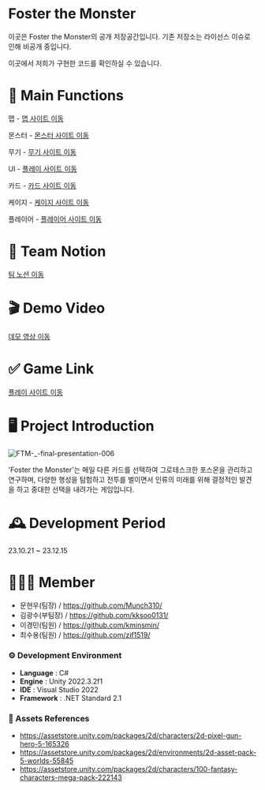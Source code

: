 # Foster the Monster
이곳은 Foster the Monster의 공개 저장공간입니다.
기존 저장소는 라이선스 이슈로 인해 비공개 중입니다.

이곳에서 저희가 구현한 코드를 확인하실 수 있습니다.

# 📌 Main Functions

맵 - <a href="https://github.com/NBC-A03-Unity/Foster-the-Monster/blob/main/%EB%A7%B5/README.md" >맵 사이트 이동</a>

몬스터 - <a href="https://github.com/NBC-A03-Unity/Foster-the-Monster/blob/main/%EB%AA%AC%EC%8A%A4%ED%84%B0/README.md" >몬스터 사이트 이동</a>

무기 - <a href="https://github.com/NBC-A03-Unity/Foster-the-Monster/tree/main/%EB%AC%B4%EA%B8%B0" >무기 사이트 이동</a>

UI - <a href="https://github.com/NBC-A03-Unity/Foster-the-Monster/blob/main/%EC%9C%A0%EC%A0%80%20%EC%9D%B8%ED%84%B0%ED%8E%98%EC%9D%B4%EC%8A%A4(UI)/README.md" >플레이 사이트 이동</a>

카드 - <a href="https://github.com/NBC-A03-Unity/Foster-the-Monster/blob/main/%EC%B9%B4%EB%93%9C/README.md" >카드 사이트 이동</a>

케이지 - <a href="https://github.com/NBC-A03-Unity/Foster-the-Monster/blob/main/%EC%BC%80%EC%9D%B4%EC%A7%80/README.md" >케이지 사이트 이동</a>

플레이어 - <a href="https://github.com/NBC-A03-Unity/Foster-the-Monster/blob/main/%ED%94%8C%EB%A0%88%EC%9D%B4%EC%96%B4/README.md" >플레이어 사이트 이동</a>


# 🎇 Team Notion

 <a href="https://teamsparta.notion.site/5-ce9ebdee79f745cd944f4e8476316ab8" >팀 노션 이동</a>

# 🎬 Demo Video 

<a href="https://youtu.be/qCDdX-6dy8o?si=Namw4QUI7LNidSEO" >데모 영상 이동</a>

# ✅ Game Link

<a href="https://munch310.itch.io/foster-the-monster" >플레이 사이트 이동</a>


# 🖥️ Project Introduction

![FTM-_-final-presentation-006](https://github.com/NBC-A03-Unity/Foster-the-Monster/assets/84183932/c04795b5-eea6-4634-a93d-7e9cde26c06d)

'Foster the Monster'는 매일 다른 카드를 선택하여 그로테스크한 포스몬을 관리하고 연구하며, 
다양한 행성을 탐험하고 전투를 벌이면서 인류의 미래를 위해 결정적인 발견을 하고 중대한 선택을 내려가는 게임입니다.
<br>

# 🕰️ Development Period
23.10.21 ~ 23.12.15

# 🧑‍🤝‍🧑 Member
 - 문현우(팀장) / https://github.com/Munch310/
 - 김광수(부팀장) / https://github.com/kksoo0131/
 - 이경민(팀원) / https://github.com/kminsmin/
 - 최수용(팀원) / https://github.com/zif1519/

### ⚙️ Development Environment
- **Language** : C#
- **Engine** : Unity 2022.3.2f1
- **IDE** : Visual Studio 2022
- **Framework** : .NET Standard 2.1

### 📜 Assets References
- https://assetstore.unity.com/packages/2d/characters/2d-pixel-gun-hero-5-165326
- https://assetstore.unity.com/packages/2d/environments/2d-asset-pack-5-worlds-55845
- https://assetstore.unity.com/packages/2d/characters/100-fantasy-characters-mega-pack-222143

